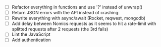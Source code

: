 - [ ] Refactor everything in functions and use '?' instead of unwrap()
- [ ] Return JSON errors with the API instead of crashing
- [ ] Rewrite everything with async/await (Rocket, reqwest, mongodb)
- [ ] Add delay between Nomics requests as it seems to hit a rate-limit with splitted requests after 2 requests (the 3rd fails)
- [ ] Lint the JavaScript
- [ ] Add authentication
